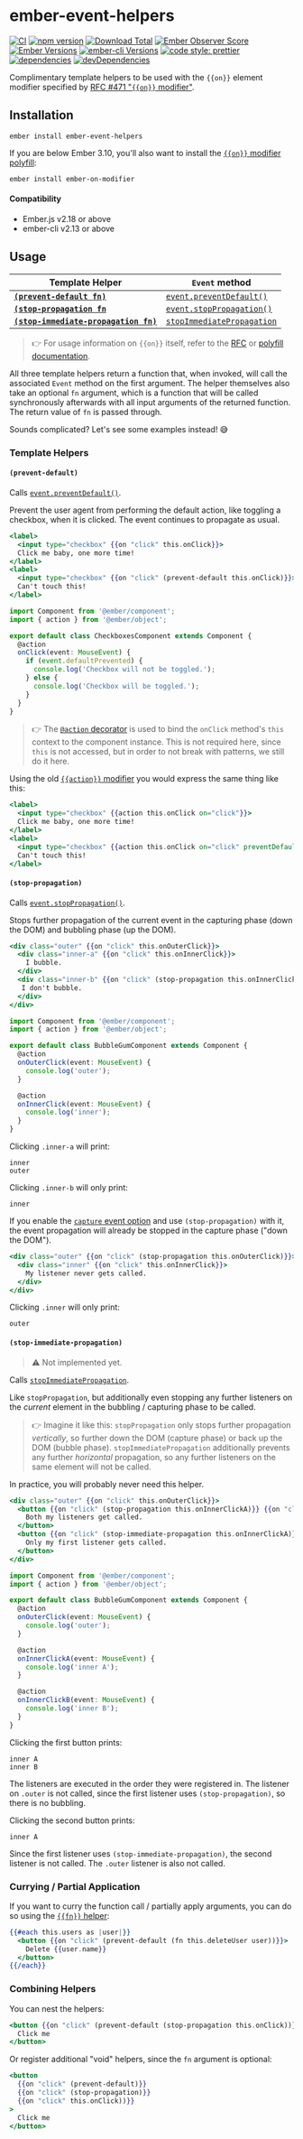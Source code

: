 # ember-event-helpers

[![CI](https://github.com/buschtoens/ember-event-helpers/workflows/CI/badge.svg)](https://github.com/buschtoens/ember-event-helpers/actions)
[![npm version](https://badge.fury.io/js/ember-event-helpers.svg)](http://badge.fury.io/js/ember-event-helpers)
[![Download Total](https://img.shields.io/npm/dt/ember-event-helpers.svg)](http://badge.fury.io/js/ember-event-helpers)
[![Ember Observer Score](https://emberobserver.com/badges/ember-event-helpers.svg)](https://emberobserver.com/addons/ember-event-helpers)
[![Ember Versions](https://img.shields.io/badge/Ember.js%20Versions-%5E2.18%20%7C%7C%20%5E3.0-brightgreen.svg)](https://travis-ci.org/buschtoens/ember-event-helpers)
[![ember-cli Versions](https://img.shields.io/badge/ember--cli%20Versions-%5E2.13%20%7C%7C%20%5E3.0-brightgreen.svg)](https://travis-ci.org/buschtoens/ember-event-helpers)
[![code style: prettier](https://img.shields.io/badge/code_style-prettier-ff69b4.svg)](https://github.com/prettier/prettier)
[![dependencies](https://img.shields.io/david/buschtoens/ember-event-helpers.svg)](https://david-dm.org/buschtoens/ember-event-helpers)
[![devDependencies](https://img.shields.io/david/dev/buschtoens/ember-event-helpers.svg)](https://david-dm.org/buschtoens/ember-event-helpers)

Complimentary template helpers to be used with the `{{on}}` element modifier
specified by [RFC #471 "`{{on}}` modifier"][rfc].

[rfc]: https://emberjs.github.io/rfcs/0471-on-modifier.html

## Installation

```
ember install ember-event-helpers
```

If you are below Ember 3.10, you'll also want to install the
[`{{on}}` modifier polyfill][ember-on-modifier]:

```
ember install ember-on-modifier
```

[ember-on-modifier]: https://github.com/buschtoens/ember-on-modifier

#### Compatibility

- Ember.js v2.18 or above
- ember-cli v2.13 or above

## Usage

| Template Helper                                                      | `Event` method                                           |
|----------------------------------------------------------------------|----------------------------------------------------------|
| **[`(prevent-default fn)`](#prevent-default)**                       | [`event.preventDefault()`][e-preventdefault]             |
| **[`(stop-propagation fn`](#stop-propagation)**                      | [`event.stopPropagation()`][e-stoppropagation]           |
| **[`(stop-immediate-propagation fn)`](#stop-immediate-propagation)** | [`stopImmediatePropagation`][e-stopimmediatepropagation] |

[e-preventdefault]: https://developer.mozilla.org/en-US/docs/Web/API/Event/preventDefault
[e-stoppropagation]: https://developer.mozilla.org/en-US/docs/Web/API/Event/stopPropagation
[e-stopimmediatepropagation]: https://developer.mozilla.org/en-US/docs/Web/API/Event/stopImmediatePropagation

> 👉 For usage information on `{{on}}` itself, refer to the [RFC][rfc] or
> [polyfill documentation][ember-on-modifier].

All three template helpers return a function that, when invoked, will call the
associated `Event` method on the first argument. The helper themselves also take
an optional `fn` argument, which is a function that will be called synchronously
afterwards with all input arguments of the returned function. The return value
of `fn` is passed through.

Sounds complicated? Let's see some examples instead! 😅

### Template Helpers

#### `(prevent-default)`

Calls [`event.preventDefault()`][e-preventdefault].

Prevent the user agent from performing the default action, like toggling a
checkbox, when it is clicked. The event continues to propagate as usual.

```hbs
<label>
  <input type="checkbox" {{on "click" this.onClick}}>
  Click me baby, one more time!
</label>
<label>
  <input type="checkbox" {{on "click" (prevent-default this.onClick)}}>
  Can't touch this!
</label>
```

```ts
import Component from '@ember/component';
import { action } from '@ember/object';

export default class CheckboxesComponent extends Component {
  @action
  onClick(event: MouseEvent) {
    if (event.defaultPrevented) {
      console.log('Checkbox will not be toggled.');
    } else {
      console.log('Checkbox will be toggled.');
    }
  }
}
```

> 👉 The [`@action` decorator][@action] is used to bind the `onClick` method's
> `this` context to the component instance. This is not required here, since
> `this` is not accessed, but in order to not break with patterns, we still do
> it here.

[@action]: https://github.com/emberjs/rfcs/blob/master/text/0408-decorators.md#method-binding

Using the old [`{{action}}` modifier][action-event-propagation] you would
express the same thing like this:

```hbs
<label>
  <input type="checkbox" {{action this.onClick on="click"}}>
  Click me baby, one more time!
</label>
<label>
  <input type="checkbox" {{action this.onClick on="click" preventDefault=true}}>
  Can't touch this!
</label>
```

[action-event-propagation]: https://www.emberjs.com/api/ember/release/classes/Ember.Templates.helpers/methods/action?anchor=action#event-propagation

#### `(stop-propagation)`

Calls [`event.stopPropagation()`][e-stoppropagation].

Stops further propagation of the current event in the capturing phase (down the
DOM) and bubbling phase (up the DOM).

```hbs
<div class="outer" {{on "click" this.onOuterClick}}>
  <div class="inner-a" {{on "click" this.onInnerClick}}>
    I bubble.
  </div>
  <div class="inner-b" {{on "click" (stop-propagation this.onInnerClick)}}>
   I don't bubble.
  </div>
</div>
```

```ts
import Component from '@ember/component';
import { action } from '@ember/object';

export default class BubbleGumComponent extends Component {
  @action
  onOuterClick(event: MouseEvent) {
    console.log('outer');
  }

  @action
  onInnerClick(event: MouseEvent) {
    console.log('inner');
  }
}
```

Clicking `.inner-a` will print:

```
inner
outer
```

Clicking `.inner-b` will only print:

```
inner
```

If you enable the [`capture` event option][capture] and use `(stop-propagation)`
with it, the event propagation will already be stopped in the capture phase
("down the DOM").

[capture]: https://developer.mozilla.org/en-US/docs/Web/API/EventTarget/addEventListener#Parameters

```hbs
<div class="outer" {{on "click" (stop-propagation this.onOuterClick)}}>
  <div class="inner" {{on "click" this.onInnerClick}}>
    My listener never gets called.
  </div>
</div>
```

Clicking `.inner` will only print:

```
outer
```

#### `(stop-immediate-propagation)`

> ⚠️ Not implemented yet.

Calls [`stopImmediatePropagation`][e-stopimmediatepropagation].

Like `stopPropagation`, but additionally even stopping any further listeners on
the _current_ element in the bubbling / capturing phase to be called.

> 👉 Imagine it like this: `stopPropagation` only stops further propagation
> _vertically_, so further down the DOM (capture phase) or back up the DOM
> (bubble phase). `stopImmediatePropagation` additionally prevents any further
> _horizontal_ propagation, so any further listeners on the same element will
> not be called.

In practice, you will probably never need this helper.

```hbs
<div class="outer" {{on "click" this.onOuterClick}}>
  <button {{on "click" (stop-propagation this.onInnerClickA)}} {{on "click" this.onInnerClickB}}>
    Both my listeners get called.
  </button>
  <button {{on "click" (stop-immediate-propagation this.onInnerClickA)}} {{on "click" this.onInnerClickB}}>
    Only my first listener gets called.
  </button>
</div>
```

```ts
import Component from '@ember/component';
import { action } from '@ember/object';

export default class BubbleGumComponent extends Component {
  @action
  onOuterClick(event: MouseEvent) {
    console.log('outer');
  }

  @action
  onInnerClickA(event: MouseEvent) {
    console.log('inner A');
  }

  @action
  onInnerClickB(event: MouseEvent) {
    console.log('inner B');
  }
}
```

Clicking the first button prints:

```
inner A
inner B
```

The listeners are executed in the order they were registered in. The listener on
`.outer` is not called, since the first listener uses `(stop-propagation)`, so
there is no bubbling.

Clicking the second button prints:

```
inner A
```

Since the first listener uses `(stop-immediate-propagation)`, the second
listener is not called. The `.outer` listener is also not called.

### Currying / Partial Application

If you want to curry the function call / partially apply arguments, you can do
so using the [`{{fn}}` helper][fn-helper]:

[fn-helper]: https://github.com/emberjs/rfcs/blob/master/text/0470-fn-helper.md

```hbs
{{#each this.users as |user|}}
  <button {{on "click" (prevent-default (fn this.deleteUser user))}}>
    Delete {{user.name}}
  </button>
{{/each}}
```

### Combining Helpers

You can nest the helpers:

```hbs
<button {{on "click" (prevent-default (stop-propagation this.onClick))}}>
  Click me
</button>
```

Or register additional "void" helpers, since the `fn` argument is optional:

```hbs
<button
  {{on "click" (prevent-default)}}
  {{on "click" (stop-propagation)}}
  {{on "click" this.onClick))}}
>
  Click me
</button>
```
